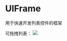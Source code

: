 # UIFrame
用于快速开发列表控件的框架

可拖拽列表：
![](https://raw.githubusercontent.com/caoguoly940713/UIFrame/master/Movie201905081838_20190508184149.gif)
